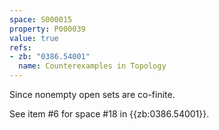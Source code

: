 ```yaml
---
space: S000015
property: P000039
value: true
refs:
- zb: "0386.54001"
  name: Counterexamples in Topology
---
```


Since nonempty open sets are co-finite.

See item #6 for space #18 in {{zb:0386.54001}}.
